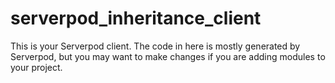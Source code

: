 # serverpod_inheritance_client

This is your Serverpod client. The code in here is mostly generated by
Serverpod, but you may want to make changes if you are adding modules to your
project.
